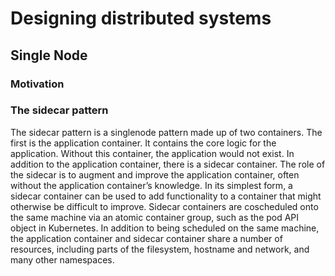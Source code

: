 # Designing distributed systems

## Single Node 

### Motivation

### The sidecar pattern
The sidecar pattern is a singlenode pattern made up of two containers. The first is the application container. It contains the core logic for the application. Without this container, the application would not exist. In addition to the application container, there is a sidecar container. The role of the sidecar is to augment and improve the application container, often without the application container’s knowledge. In its simplest form, a sidecar container can be
used to add functionality to a container that might otherwise be difficult to improve. Sidecar containers are coscheduled onto the same machine via an atomic container group, such as the pod API object in Kubernetes. In addition to being scheduled on the same machine, the application container and sidecar container share a number of resources, including parts of the filesystem, hostname and network, and many other namespaces.
